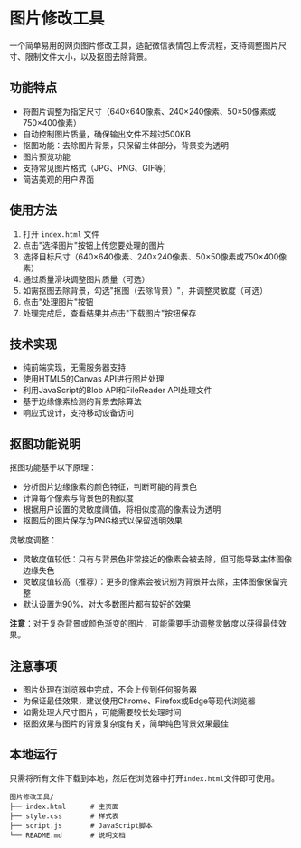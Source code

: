 # 图片修改工具

一个简单易用的网页图片修改工具，适配微信表情包上传流程，支持调整图片尺寸、限制文件大小，以及抠图去除背景。

## 功能特点

- 将图片调整为指定尺寸（640×640像素、240×240像素、50×50像素或750×400像素）
- 自动控制图片质量，确保输出文件不超过500KB
- 抠图功能：去除图片背景，只保留主体部分，背景变为透明
- 图片预览功能
- 支持常见图片格式（JPG、PNG、GIF等）
- 简洁美观的用户界面

## 使用方法

1. 打开 `index.html` 文件
2. 点击"选择图片"按钮上传您要处理的图片
3. 选择目标尺寸（640×640像素、240×240像素、50×50像素或750×400像素）
4. 通过质量滑块调整图片质量（可选）
5. 如需抠图去除背景，勾选"抠图（去除背景）"，并调整灵敏度（可选）
6. 点击"处理图片"按钮
7. 处理完成后，查看结果并点击"下载图片"按钮保存

## 技术实现

- 纯前端实现，无需服务器支持
- 使用HTML5的Canvas API进行图片处理
- 利用JavaScript的Blob API和FileReader API处理文件
- 基于边缘像素检测的背景去除算法
- 响应式设计，支持移动设备访问

## 抠图功能说明

抠图功能基于以下原理：
- 分析图片边缘像素的颜色特征，判断可能的背景色
- 计算每个像素与背景色的相似度
- 根据用户设置的灵敏度阈值，将相似度高的像素设为透明
- 抠图后的图片保存为PNG格式以保留透明效果

灵敏度调整：
- 灵敏度值较低：只有与背景色非常接近的像素会被去除，但可能导致主体图像边缘失色
- 灵敏度值较高（推荐）：更多的像素会被识别为背景并去除，主体图像保留完整
- 默认设置为90%，对大多数图片都有较好的效果

**注意**：对于复杂背景或颜色渐变的图片，可能需要手动调整灵敏度以获得最佳效果。

## 注意事项

- 图片处理在浏览器中完成，不会上传到任何服务器
- 为保证最佳效果，建议使用Chrome、Firefox或Edge等现代浏览器
- 如需处理大尺寸图片，可能需要较长处理时间
- 抠图效果与图片的背景复杂度有关，简单纯色背景效果最佳

## 本地运行

只需将所有文件下载到本地，然后在浏览器中打开`index.html`文件即可使用。

```
图片修改工具/
├── index.html      # 主页面
├── style.css       # 样式表
├── script.js       # JavaScript脚本
└── README.md       # 说明文档
``` 